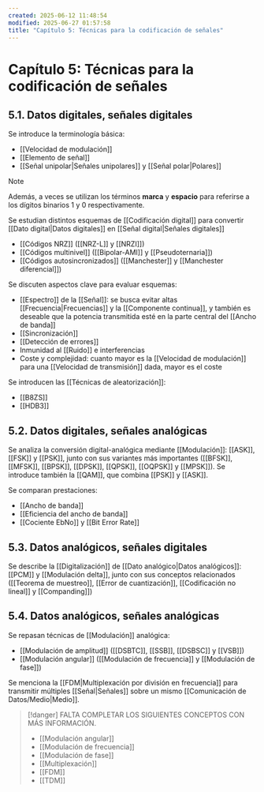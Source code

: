 ```yaml
---
created: 2025-06-12 11:48:54
modified: 2025-06-27 01:57:58
title: "Capítulo 5: Técnicas para la codificación de señales"
---
```


# Capítulo 5: Técnicas para la codificación de señales

## 5.1. Datos digitales, señales digitales

Se introduce la terminología básica:

- [[Velocidad de modulación]]
- [[Elemento de señal]]
- [[Señal unipolar|Señales unipolares]] y [[Señal polar|Polares]]

> [!note]
> Además, a veces se utilizan los términos **marca** y **espacio** para referirse a los dígitos binarios $1$ y $0$ respectivamente.

Se estudian distintos esquemas de [[Codificación digital]] para convertir [[Dato digital|Datos digitales]] en [[Señal digital|Señales digitales]]

- [[Códigos NRZ]] ([[NRZ-L]] y [[NRZI]])
- [[Códigos multinivel]] ([[Bipolar-AMI]] y [[Pseudoternaria]])
- [[Códigos autosincronizados]] ([[Manchester]] y [[Manchester diferencial]])

Se discuten aspectos clave para evaluar esquemas:

- [[Espectro]] de la [[Señal]]: se busca evitar altas [[Frecuencia|Frecuencias]] y la [[Componente continua]], y también es deseable que la potencia transmitida esté en la parte central del [[Ancho de banda]]
- [[Sincronización]]
- [[Detección de errores]]
- Inmunidad al [[Ruido]] e interferencias
- Coste y complejidad: cuanto mayor es la [[Velocidad de modulación]] para una [[Velocidad de transmisión]] dada, mayor es el coste

Se introducen las [[Técnicas de aleatorización]]:

- [[B8ZS]]
- [[HDB3]]

## 5.2. Datos digitales, señales analógicas

Se analiza la conversión digital-analógica mediante [[Modulación]]: [[ASK]], [[FSK]] y [[PSK]], junto con sus variantes más importantes ([[BFSK]], [[MFSK]], [[BPSK]], [[DPSK]], [[QPSK]], [[OQPSK]] y [[MPSK]]). Se introduce también la [[QAM]], que combina [[PSK]] y [[ASK]].

Se comparan prestaciones:

- [[Ancho de banda]]
- [[Eficiencia del ancho de banda]]
- [[Cociente EbNo]] y [[Bit Error Rate]]

## 5.3. Datos analógicos, señales digitales

Se describe la [[Digitalización]] de [[Dato analógico|Datos analógicos]]: [[PCM]] y [[Modulación delta]], junto con sus conceptos relacionados ([[Teorema de muestreo]], [[Error de cuantización]], [[Codificación no lineal]] y [[Companding]])

## 5.4. Datos analógicos, señales analógicas

Se repasan técnicas de [[Modulación]] analógica:

- [[Modulación de amplitud]] ([[DSBTC]], [[SSB]], [[DSBSC]] y [[VSB]])
- [[Modulación angular]] ([[Modulación de frecuencia]] y [[Modulación de fase]])

Se menciona la [[FDM|Multiplexación por división en frecuencia]] para transmitir múltiples [[Señal|Señales]] sobre un mismo [[Comunicación de Datos/Medio|Medio]].

> [!danger]
> FALTA COMPLETAR LOS SIGUIENTES CONCEPTOS CON MÁS INFORMACIÓN.
> 
> - [[Modulación angular]]
> - [[Modulación de frecuencia]]
> - [[Modulación de fase]]
> - [[Multiplexación]]
> - [[FDM]]
> - [[TDM]]
